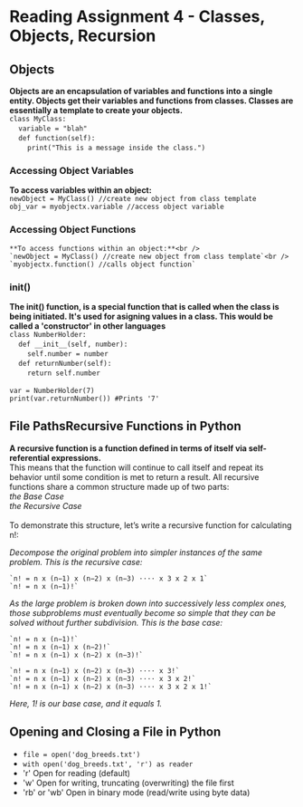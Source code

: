 # **Reading Assignment 4 - Classes, Objects, Recursion**

 ## Objects
   **Objects are an encapsulation of variables and functions into a single entity. Objects get their variables and functions from classes. Classes are essentially a template to create your objects.**<br />
   `class MyClass:`<br />
    &nbsp;&nbsp;&nbsp;&nbsp;`variable = "blah"`<br />
    &nbsp;&nbsp;&nbsp;&nbsp;`def function(self):`<br />
    &nbsp;&nbsp;&nbsp;&nbsp;&nbsp;&nbsp;&nbsp;&nbsp;`print("This is a message inside the class.")`
  
   ### Accessing Object Variables <br />
   **To access variables within an object:**<br />
   `newObject = MyClass() //create new object from class template`<br />
   `obj_var = myobjectx.variable //access object variable`
    
   ### Accessing Object Functions <br />
    **To access functions within an object:**<br />
    `newObject = MyClass() //create new object from class template`<br />
    `myobjectx.function() //calls object function`
    
   ### init()
   **The __init__() function, is a special function that is called when the class is being initiated. It's used for asigning values in a class. This would be called a 'constructor' in other languages**<br />
    `class NumberHolder:`<br />
     &nbsp;&nbsp;&nbsp;&nbsp;`def __init__(self, number):`<br />
     &nbsp;&nbsp;&nbsp;&nbsp;&nbsp;&nbsp;&nbsp;&nbsp;`self.number = number`<br />
     &nbsp;&nbsp;&nbsp;&nbsp;`def returnNumber(self):`<br />
     &nbsp;&nbsp;&nbsp;&nbsp;&nbsp;&nbsp;&nbsp;&nbsp;`return self.number`<br /><br />
    `var = NumberHolder(7)`<br />
    `print(var.returnNumber()) #Prints '7'`
    
  
  ## File PathsRecursive Functions in Python
  **A recursive function is a function defined in terms of itself via self-referential expressions.**<br />
    This means that the function will continue to call itself and repeat its behavior until some condition is met to return a result. All recursive functions share a common structure made up of two parts:<br /> 
      *the Base Case*<br />
      *the Recursive Case*<br /><br />
    To demonstrate this structure, let’s write a recursive function for calculating n!:    
  
  *Decompose the original problem into simpler instances of the same problem. This is the recursive case:*<br />
    
    `n! = n x (n−1) x (n−2) x (n−3) ⋅⋅⋅⋅ x 3 x 2 x 1`
    `n! = n x (n−1)!`
    
  *As the large problem is broken down into successively less complex ones, those subproblems must eventually become so simple that they can be solved without further subdivision. This is the base case:*

    `n! = n x (n−1)!`
    `n! = n x (n−1) x (n−2)!`
    `n! = n x (n−1) x (n−2) x (n−3)!`
    
    `n! = n x (n−1) x (n−2) x (n−3) ⋅⋅⋅⋅ x 3!`
    `n! = n x (n−1) x (n−2) x (n−3) ⋅⋅⋅⋅ x 3 x 2!`
    `n! = n x (n−1) x (n−2) x (n−3) ⋅⋅⋅⋅ x 3 x 2 x 1!`
    
  *Here, 1! is our base case, and it equals 1.*
    
 ## Opening and Closing a File in Python
  + `file = open('dog_breeds.txt')`
  + `with open('dog_breeds.txt', 'r') as reader`
  + 'r'	Open for reading (default)
  + 'w'	Open for writing, truncating (overwriting) the file first
  + 'rb' or 'wb'	Open in binary mode (read/write using byte data)

